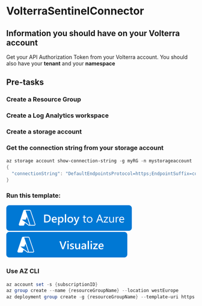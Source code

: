 # VolterraSentinelConnector


## Information you should have on your Volterra account
Get your API Authorization Token from your Volterra account.
You should also have your **tenant** and your **namespace**

## Pre-tasks
### Create a Resource Group



### Create a Log Analytics workspace



### Create a storage account



### Get the connection string from your storage account

```Powershell
az storage account show-connection-string -g myRG -n mystorageaccount
{
  "connectionString": "DefaultEndpointsProtocol=https;EndpointSuffix=core.windows.net;AccountName=mystorageaccount;AccountKey=MYACCOUNTKEY=="
}
```

### Run this template:

[![Deploy To Azure](https://raw.githubusercontent.com/Azure/azure-quickstart-templates/master/1-CONTRIBUTION-GUIDE/images/deploytoazure.svg?sanitize=true)](https://portal.azure.com/#create/Microsoft.Template/uri/https%3A%2F%2Fraw.githubusercontent.com%2Ffchmainy%2FVolterraSentinelConnector%2Fmain%2Fazuredeploy.json)  [![Visualize](https://raw.githubusercontent.com/Azure/azure-quickstart-templates/master/1-CONTRIBUTION-GUIDE/images/visualizebutton.svg?sanitize=true)](http://armviz.io/#/?load=https%3A%2F%2Fraw.githubusercontent.com%2Ffchmainy%2FVolterraSentinelConnector%2Fmain%2Fazuredeploy.json)


### Use AZ CLI

```Powershell
az account set -s {subscriptionID}
az group create --name {resourceGroupName} --location westEurope
az deployment group create -g {resourceGroupName} --template-uri https://raw.githubusercontent.com/fchmainy/VolterraSentinelConnector/main/azuredeploy.json --parameters @parameters.json
```
